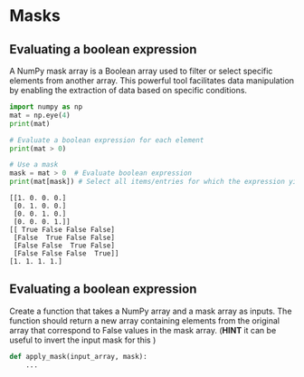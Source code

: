 # Masks
## Evaluating a boolean expression
A NumPy mask array is a Boolean array used to filter or select specific elements from another array. This powerful tool facilitates data manipulation by enabling the extraction of data based on specific conditions.

```python
import numpy as np  
mat = np.eye(4)
print(mat)

# Evaluate a boolean expression for each element
print(mat > 0)

# Use a mask
mask = mat > 0  # Evaluate boolean expression
print(mat[mask]) # Select all items/entries for which the expression yields True
```
```
[[1. 0. 0. 0.]
 [0. 1. 0. 0.]
 [0. 0. 1. 0.]
 [0. 0. 0. 1.]]
[[ True False False False]
 [False  True False False]
 [False False  True False]
 [False False False  True]]
[1. 1. 1. 1.]
```
## Evaluating a boolean expression

Create a function that takes a NumPy array and a mask array as inputs. The function should return a new array containing elements from the original array that correspond to False values in the mask array. (**HINT** it can be useful to invert the input mask for this )
```python
def apply_mask(input_array, mask):
    ...
```